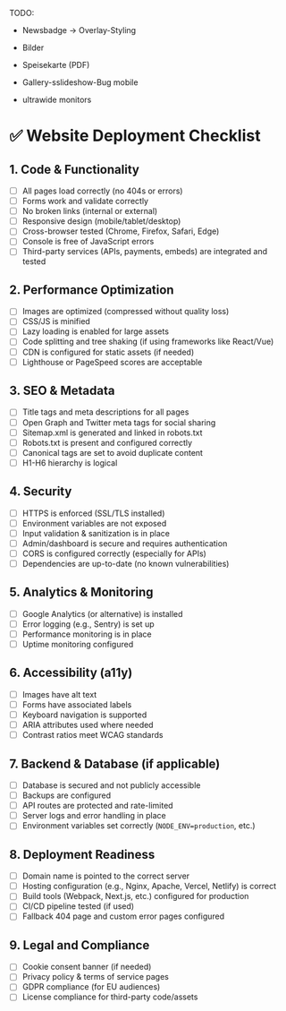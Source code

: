 TODO:
- Newsbadge -> Overlay-Styling

- Bilder
- Speisekarte (PDF)
- Gallery-sslideshow-Bug mobile
- ultrawide monitors


# ✅ Website Deployment Checklist

## 1. Code & Functionality
- [ ] All pages load correctly (no 404s or errors)
- [ ] Forms work and validate correctly
- [ ] No broken links (internal or external)
- [ ] Responsive design (mobile/tablet/desktop)
- [ ] Cross-browser tested (Chrome, Firefox, Safari, Edge)
- [ ] Console is free of JavaScript errors
- [ ] Third-party services (APIs, payments, embeds) are integrated and tested

## 2. Performance Optimization
- [ ] Images are optimized (compressed without quality loss)
- [ ] CSS/JS is minified
- [ ] Lazy loading is enabled for large assets
- [ ] Code splitting and tree shaking (if using frameworks like React/Vue)
- [ ] CDN is configured for static assets (if needed)
- [ ] Lighthouse or PageSpeed scores are acceptable

## 3. SEO & Metadata
- [ ] Title tags and meta descriptions for all pages
- [ ] Open Graph and Twitter meta tags for social sharing
- [ ] Sitemap.xml is generated and linked in robots.txt
- [ ] Robots.txt is present and configured correctly
- [ ] Canonical tags are set to avoid duplicate content
- [ ] H1-H6 hierarchy is logical

## 4. Security
- [ ] HTTPS is enforced (SSL/TLS installed)
- [ ] Environment variables are not exposed
- [ ] Input validation & sanitization is in place
- [ ] Admin/dashboard is secure and requires authentication
- [ ] CORS is configured correctly (especially for APIs)
- [ ] Dependencies are up-to-date (no known vulnerabilities)

## 5. Analytics & Monitoring
- [ ] Google Analytics (or alternative) is installed
- [ ] Error logging (e.g., Sentry) is set up
- [ ] Performance monitoring is in place
- [ ] Uptime monitoring configured

## 6. Accessibility (a11y)
- [ ] Images have alt text
- [ ] Forms have associated labels
- [ ] Keyboard navigation is supported
- [ ] ARIA attributes used where needed
- [ ] Contrast ratios meet WCAG standards

## 7. Backend & Database (if applicable)
- [ ] Database is secured and not publicly accessible
- [ ] Backups are configured
- [ ] API routes are protected and rate-limited
- [ ] Server logs and error handling in place
- [ ] Environment variables set correctly (`NODE_ENV=production`, etc.)

## 8. Deployment Readiness
- [ ] Domain name is pointed to the correct server
- [ ] Hosting configuration (e.g., Nginx, Apache, Vercel, Netlify) is correct
- [ ] Build tools (Webpack, Next.js, etc.) configured for production
- [ ] CI/CD pipeline tested (if used)
- [ ] Fallback 404 page and custom error pages configured

## 9. Legal and Compliance
- [ ] Cookie consent banner (if needed)
- [ ] Privacy policy & terms of service pages
- [ ] GDPR compliance (for EU audiences)
- [ ] License compliance for third-party code/assets

